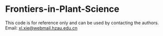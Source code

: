 # Frontiers-in-Plant-Science
This code is for reference only and can be used by contacting the authors. Email: xl.xie@webmail.hzau.edu.cn
